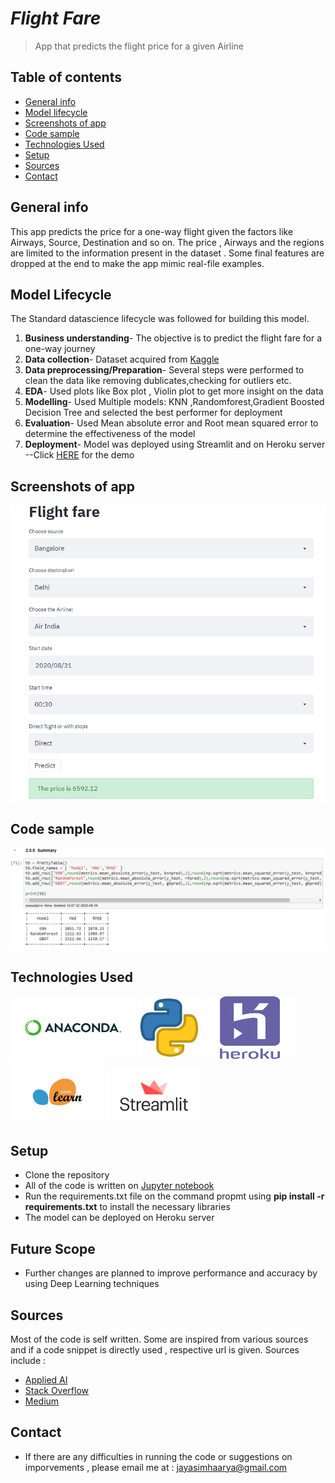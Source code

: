 # *Flight Fare*
> App that predicts the flight price for a given Airline 

## Table of contents
* [General info](#general-info)
* [Model lifecycle](#model-lifecycle)
* [Screenshots of app](#screenshots-of-app)
* [Code sample](#code-sample)
* [Technologies Used](#technologies-used)
* [Setup](#setup)
* [Sources](#sources)
* [Contact](#contact)

## General info
This app predicts the price for a one-way flight given the factors like Airways, Source, Destination and so on. The price , Airways and the regions are limited to the information present in the dataset . Some final features are dropped at the end to make the app mimic real-file examples.

## Model Lifecycle
The Standard datascience lifecycle was followed for building this model.
1. **Business understanding**- The objective is to predict the flight fare for a one-way journey
2. **Data collection**- Dataset acquired from [Kaggle](https://www.kaggle.com/nikhilmittal/flight-fare-prediction-mh/)
3. **Data preprocessing/Preparation**- Several steps were performed to clean the data like removing dublicates,checking for outliers etc.
4. **EDA**- Used plots like Box plot , Violin plot to get more insight on the data
5. **Modelling**- Used Multiple models: KNN ,Randomforest,Gradient Boosted Decision Tree and selected the best performer for deployment 
6. **Evaluation**- Used Mean absolute error and Root mean squared error to determine the effectiveness of the model 
7. **Deployment**- Model was deployed using Streamlit and on Heroku server --Click [HERE](https://flightfare1.herokuapp.com/) for the demo

## Screenshots of app
<kbd>
<img src="https://github.com/JS-Jayasimha-Reddy/Flight_fare/blob/master/Images/app.PNG">
</kbd>

## Code sample
<kbd>
<img src="https://github.com/JS-Jayasimha-Reddy/Flight_fare/blob/master/Images/note.PNG" >
</kbd>


## Technologies Used

<p float="left">
  <img src="https://github.com/JS-Jayasimha-Reddy/twitter_sentiment/blob/master/Images/anaconda.jpg" width="200" height='100' />
  <img src="https://github.com/JS-Jayasimha-Reddy/twitter_sentiment/blob/master/Images/python.png" width="100" height="100" /> 
  <img src="https://github.com/JS-Jayasimha-Reddy/Flight_fare/blob/master/Images/heroku.png" width="150" height="100" /> 
  <img src="https://github.com/JS-Jayasimha-Reddy/twitter_sentiment/blob/master/Images/sklearn.jpg" width="150" /> 
  <img src="https://github.com/JS-Jayasimha-Reddy/twitter_sentiment/blob/master/Images/streamlit.png" width="150" /> 
</p>


## Setup
- Clone the repository 
- All of the code is written on [Jupyter notebook](https://www.anaconda.com/products/individual) 
- Run the requirements.txt file on the command propmt using **pip install -r requirements.txt** to install the necessary libraries
- The model can be deployed on Heroku server  

## Future Scope
- Further changes are planned to improve performance and accuracy by using Deep Learning techniques 

## Sources
Most of the code is self written. Some are inspired from various sources and if a code snippet is directly used , respective url is given. 
Sources include :
- [Applied AI](https://www.appliedaicourse.com/)
- [Stack Overflow](https://stackoverflow.com/)
- [Medium](https://medium.com/)

## Contact
- If there are any difficulties in running the code or suggestions on imporvements , please email me at : jayasimhaarya@gmail.com

